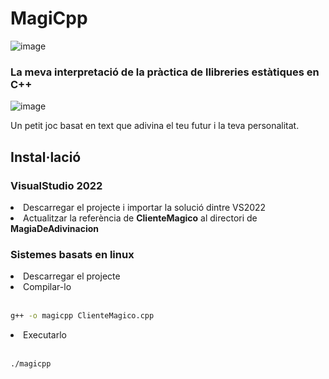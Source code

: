 # MagiCpp
![image](https://github.com/ItssUri/MagiCpp/assets/73711008/940203da-b633-4c1e-8680-ea4aa8986bb3)
<br>
### La meva interpretació de la pràctica de llibreries estàtiques en C++

![image](https://github.com/ItssUri/MagiCpp/assets/73711008/2a151b5b-9611-4b06-b477-6cea8d31325c)

Un petit joc basat en text que adivina el teu futur i la teva personalitat.

## Instal·lació
### VisualStudio 2022
<li>Descarregar el projecte i importar la solució dintre VS2022</li>
<li>Actualitzar la referència de <b>ClienteMagico</b> al directori de <b>MagiaDeAdivinacion</b></li>

### Sistemes basats en linux
<li>Descarregar el projecte</li>
<li>Compilar-lo</li><br>

```sh
g++ -o magicpp ClienteMagico.cpp
```

<li>Executarlo</li><br>

```sh
./magicpp
```
